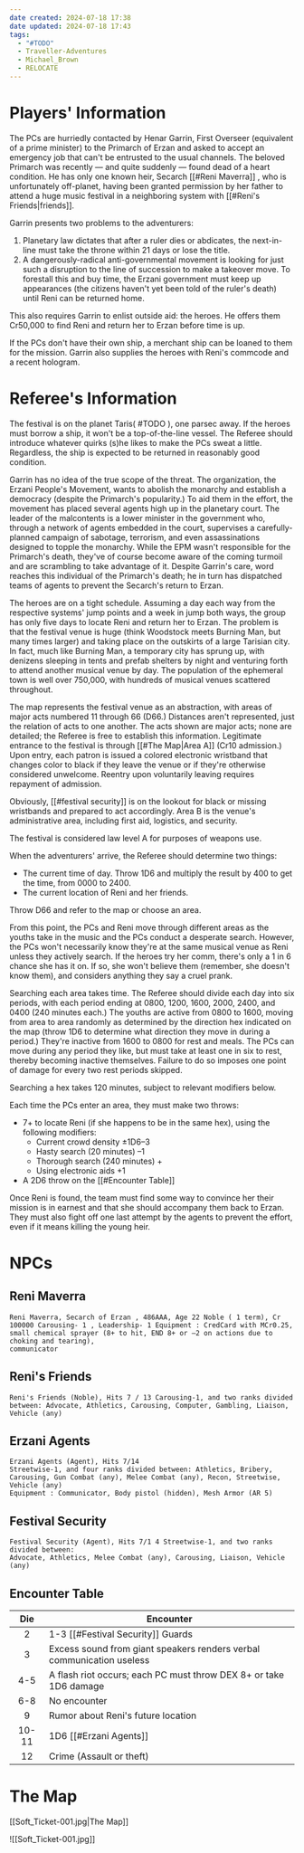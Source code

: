 ```yaml
---
date created: 2024-07-18 17:38
date updated: 2024-07-18 17:43
tags:
  - "#TODO"
  - Traveller-Adventures
  - Michael_Brown
  - RELOCATE
---
```


# Players' Information

The PCs are hurriedly contacted by Henar Garrin, First Overseer (equivalent of a prime minister) to the Primarch of Erzan and asked to accept an emergency job that can't be entrusted to the usual channels. The beloved Primarch was recently — and quite suddenly — found dead of a heart condition. He has only one known heir, Secarch [[#Reni Maverra]] , who is unfortunately off-planet, having been granted permission by her father to attend a huge music festival in a neighboring system with [[#Reni's Friends|friends]].

Garrin presents two problems to the adventurers:

1. Planetary law dictates that after a ruler dies or abdicates, the next-in-line must take the throne within 21 days or lose the title.
2. A dangerously-radical anti-governmental movement is looking for just such a disruption to the line of succession to make a takeover move. To forestall this and buy time, the Erzani government must keep up appearances (the citizens haven't yet been told of the ruler's death) until Reni can be returned home.

This also requires Garrin to enlist outside aid: the heroes.  He offers them Cr50,000 to find Reni and return her to Erzan before time is up.

If the PCs don't have their own ship, a merchant ship can be loaned to them for the mission. Garrin also supplies the heroes with Reni's commcode and a recent hologram.

# Referee's Information

The festival is on the planet Taris( #TODO ), one parsec away. If the heroes must borrow a ship, it won't be a top-of-the-line vessel. The Referee should introduce whatever quirks (s)he likes to make the PCs sweat a little. Regardless, the ship is expected to be returned in reasonably good condition.

Garrin has no idea of the true scope of the threat. The organization, the Erzani People's Movement, wants to abolish the monarchy and establish a democracy (despite the Primarch's popularity.) To aid them in the effort, the movement has placed several agents high up in the planetary court. The leader of the malcontents is a lower minister in the government who, through a network of agents embedded in the court, supervises a carefully-planned campaign of sabotage, terrorism, and even assassinations designed to topple the monarchy. While the EPM wasn't responsible for the Primarch's death, they've of course become aware of the coming turmoil and are scrambling to take advantage of it. Despite Garrin's care, word reaches this individual of the Primarch's death; he in turn has dispatched teams of agents to prevent the Secarch's return to Erzan.

The heroes are on a tight schedule. Assuming a day each way from the respective systems' jump points and a week in jump both ways, the group has only five days to locate Reni and return her to Erzan. The problem is that the festival venue is huge (think Woodstock meets Burning Man, but many times larger) and taking place on the outskirts of a large Tarisian city. In fact, much like Burning Man, a temporary city has sprung up, with denizens sleeping in tents and prefab shelters by night and venturing forth to attend another musical venue by day. The population of the ephemeral town is well over 750,000, with hundreds of musical venues scattered throughout.

The map represents the festival venue as an abstraction, with areas of major acts numbered 11 through 66 (D66.)
Distances aren't represented, just the relation of acts to one another. The acts shown are major acts; none are detailed; the Referee is free to establish this information. Legitimate entrance to the festival is through [[#The Map|Area A]] (Cr10 admission.) Upon entry, each patron is issued a colored electronic wristband that changes color to black if they leave the venue or if they're otherwise considered unwelcome. Reentry upon voluntarily leaving requires repayment of admission.

Obviously, [[#festival security]] is on the lookout for black or missing wristbands and prepared to act accordingly. Area B is the venue's administrative area, including first aid, logistics, and security.

The festival is considered law level A for purposes of weapons use.

When the adventurers' arrive, the Referee should determine two things:

- The current time of day. Throw 1D6 and multiply the result by 400 to get the time, from 0000 to 2400.
- The current location of Reni and her friends.

Throw D66 and refer to the map or choose an area.

From this point, the PCs and Reni move through different areas as the youths take in the music and the PCs conduct a desperate search. However, the PCs won't necessarily know they're at the same musical venue as Reni unless they actively search. If the heroes try her comm, there's only a 1 in 6 chance she has it on. If so, she won't believe them (remember, she doesn't know them), and considers anything they say a cruel prank.

Searching each area takes time. The Referee should divide each day into six periods, with each period ending at 0800, 1200, 1600, 2000, 2400, and 0400 (240 minutes each.) The youths are active from 0800 to 1600, moving from area to area randomly as determined by the direction hex indicated on the map (throw 1D6 to determine what direction they move in during a period.) They're inactive from 1600 to 0800 for rest and meals. The PCs can move during any period they like, but must take at least one in six to rest, thereby becoming inactive themselves. Failure to do so imposes one point of damage for every two rest periods skipped.

Searching a hex takes 120 minutes, subject to relevant modifiers below.

Each time the PCs enter an area, they must make two throws:

- 7+ to locate Reni (if she happens to be in the same hex), using the following modifiers:
  - Current crowd density ±1D6–3
  - Hasty search (20 minutes) –1
  - Thorough search (240 minutes) +
  - Using electronic aids +1
- A 2D6 throw on the [[#Encounter Table]]

Once Reni is found, the team must find some way to convince her their mission is in earnest and that she should accompany them back to Erzan. They must also fight off one last attempt by the agents to prevent the effort, even if it means killing the young heir.

# NPCs

## Reni Maverra

```
Reni Maverra, Secarch of Erzan , 486AAA, Age 22 Noble ( 1 term), Cr 100000 Carousing- 1 , Leadership- 1 Equipment : CredCard with MCr0.25, small chemical sprayer (8+ to hit, END 8+ or –2 on actions due to choking and tearing),
communicator 
```

## Reni's Friends

```
Reni's Friends (Noble), Hits 7 / 13 Carousing-1, and two ranks divided between: Advocate, Athletics, Carousing, Computer, Gambling, Liaison, Vehicle (any)
```

## Erzani Agents

```
Erzani Agents (Agent), Hits 7/14
Streetwise-1, and four ranks divided between: Athletics, Bribery, Carousing, Gun Combat (any), Melee Combat (any), Recon, Streetwise, Vehicle (any)
Equipment : Communicator, Body pistol (hidden), Mesh Armor (AR 5)
```

## Festival Security

```
Festival Security (Agent), Hits 7/1 4 Streetwise-1, and two ranks divided between:
Advocate, Athletics, Melee Combat (any), Carousing, Liaison, Vehicle (any)
```

## Encounter Table

|  Die  | Encounter                                                             |
| :---: | --------------------------------------------------------------------- |
|   2   | 1-3 [[#Festival Security]] Guards                                     |
|   3   | Excess sound from giant speakers renders verbal communication useless |
|  4-5  | A flash riot occurs; each PC must throw DEX 8+ or take 1D6 damage     |
|  6-8  | No encounter                                                          |
|   9   | Rumor about Reni's future location                                    |
| 10-11 | 1D6 [[#Erzani Agents]]                                                |
|   12  | Crime (Assault or theft)                                              |

# The Map

[[Soft_Ticket-001.jpg|The Map]]

![[Soft_Ticket-001.jpg]]
